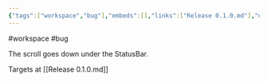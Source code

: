 ```yaml
---
{"tags":["workspace","bug"],"embeds":[],"links":["Release 0.1.0.md"],"uuid":"45160535-c2ad-4402-bf5c-3f6c966318c5","todos":{"done":[],"pending":[]}}
---
```

#workspace #bug 

The scroll goes down under the StatusBar.

Targets at [[Release 0.1.0.md]]